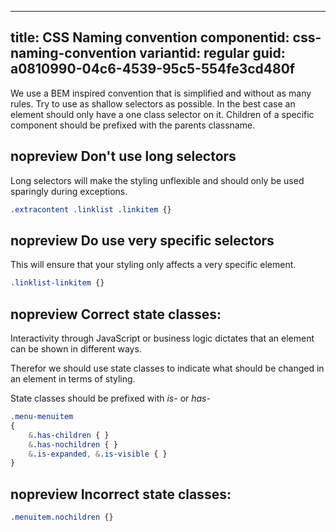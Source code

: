 ---
title: CSS Naming convention
componentid: css-naming-convention
variantid: regular
guid: a0810990-04c6-4539-95c5-554fe3cd480f
----

We use a BEM inspired convention that is simplified and without as many rules.
Try to use as shallow selectors as possible. In the best case an element should only have a one class selector on it.
Children of a specific component should be prefixed with the parents classname.

## nopreview Don't use long selectors
Long selectors will make the styling unflexible and should only be used sparingly during exceptions.

```css
.extracontent .linklist .linkitem {}
```

## nopreview Do use very specific selectors
This will ensure that your styling only affects a very specific element.

```css
.linklist-linkitem {}
```

## nopreview Correct state classes:
Interactivity through JavaScript or business logic dictates that an element can be shown in different ways. 

Therefor we should use state classes to indicate what should be changed in an element in terms of styling.

State classes should be prefixed with _is-_ or _has-_

```css
.menu-menuitem
{
	&.has-children { }
	&.has-nochildren { }
	&.is-expanded, &.is-visible { }
}
```

## nopreview Incorrect state classes:
```css
.menuitem.nochildren {}
```
